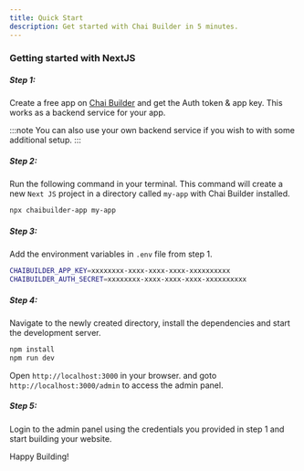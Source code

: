 ```yaml
---
title: Quick Start
description: Get started with Chai Builder in 5 minutes.
---
```


### Getting started with NextJS

##### Step 1:
Create a free app on [Chai Builder](https://apps.chaibuilder.com/) and get the Auth token & app key. This works
as a backend service for your app. 

:::note
You can also use your own backend service if you wish to with some additional setup.
:::

##### Step 2:
Run the following command in your terminal. This command will create a new `Next JS` 
project in a directory called `my-app` with Chai Builder installed.

```bash
npx chaibuilder-app my-app
```


##### Step 3:
Add the environment variables in `.env` file from step 1.

```bash
CHAIBUILDER_APP_KEY=xxxxxxxx-xxxx-xxxx-xxxx-xxxxxxxxxx
CHAIBUILDER_AUTH_SECRET=xxxxxxxx-xxxx-xxxx-xxxx-xxxxxxxxxx
```


##### Step 4: 
Navigate to the newly created directory, install the dependencies and start the development server.
```bash
npm install
npm run dev
```

Open `http://localhost:3000` in your browser. and goto `http://localhost:3000/admin` to 
access the admin panel.


##### Step 5:
Login to the admin panel using the credentials you provided in step 1 and start building your website.

Happy Building!